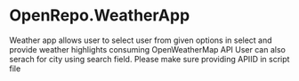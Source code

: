 # OpenRepo.WeatherApp
Weather app allows user to select user from given options in select and provide weather highlights consuming OpenWeatherMap API
User can also serach for city using search field.
Please make sure providing APIID in script file
